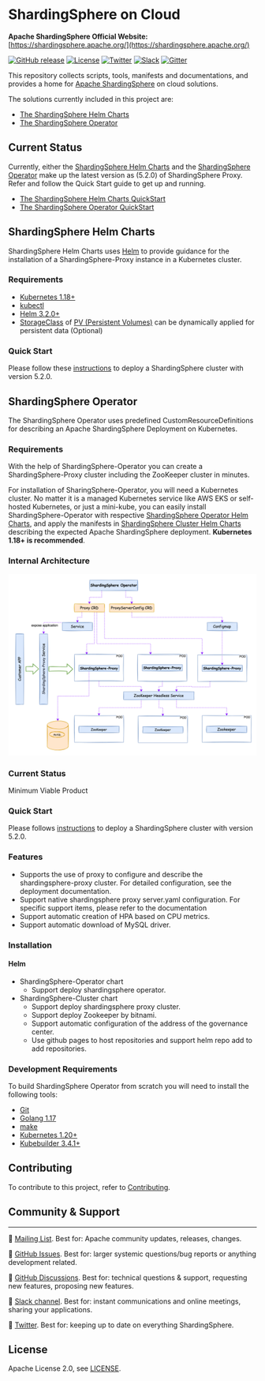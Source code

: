 # ShardingSphere on Cloud

**Apache ShardingSphere Official Website:** [https://shardingsphere.apache.org/](https://shardingsphere.apache.org/)

[![GitHub release](https://img.shields.io/github/release/SphereEx/shardingsphere-on-cloud.svg)](https://github.com/apache/shardingsphere-on-cloud/releases)
[![License](https://img.shields.io/badge/license-Apache%202-4EB1BA.svg)](https://www.apache.org/licenses/LICENSE-2.0.html)
[![Twitter](https://img.shields.io/twitter/url/https/twitter.com/ShardingSphere.svg?style=social&label=Follow%20%40ShardingSphere)](https://twitter.com/ShardingSphere)
[![Slack](https://img.shields.io/badge/%20Slack-ShardingSphere%20Channel-blueviolet)](https://join.slack.com/t/apacheshardingsphere/shared_invite/zt-sbdde7ie-SjDqo9~I4rYcR18bq0SYTg)
[![Gitter](https://badges.gitter.im/shardingsphere/shardingsphere.svg)](https://gitter.im/shardingsphere/Lobby)

This repository collects scripts, tools, manifests and documentations, and provides a home for [Apache ShardingSphere](https://shardingsphere.apache.org/) on cloud solutions.

The solutions currently included in this project are:

* [The ShardingSphere Helm Charts](https://github.com/apache/shardingsphere-on-cloud/tree/main/charts/shardingsphere-proxy)
* [The ShardingSphere Operator](https://github.com/apache/shardingsphere-on-cloud/tree/main/shardingsphere-operator)

## Current Status

Currently, either the [ShardingSphere Helm Charts](https://github.com/apache/shardingsphere-on-cloud/tree/main/charts/shardingsphere-proxy) and the [ShardingSphere Operator](https://github.com/apache/shardingsphere-on-cloud/tree/main/shardingsphere-operator) make up the latest version as (5.2.0) of ShardingSphere Proxy. Refer and follow the Quick Start guide to get up and running. 

* [The ShardingSphere Helm Charts QuickStart](#quick-start)
* [The ShardingSphere Operator QuickStart](#quick-start-1)

## ShardingSphere Helm Charts

ShardingSphere Helm Charts uses [Helm](https://helm.sh/) to provide guidance for the installation of a ShardingSphere-Proxy instance in a Kubernetes cluster.


### Requirements

* [Kubernetes 1.18+]()
* [kubectl](https://kubernetes.io/docs/reference/kubectl/)
* [Helm 3.2.0+](https://helm.sh/)
* [StorageClass](https://kubernetes.io/docs/concepts/storage/storage-classes/) of [PV (Persistent Volumes)](https://kubernetes.io/docs/concepts/storage/persistent-volumes/) can be dynamically applied for persistent data (Optional)

### Quick Start

Please follow these [instructions](./doc/shardingsphere-helm-charts.md) to deploy a ShardingSphere cluster with version 5.2.0.

## ShardingSphere Operator

The ShardingSphere Operator uses predefined CustomResourceDefinitions for describing an Apache ShardingSphere Deployment on Kubernetes.

### Requirements

With the help of ShardingSphere-Operator you can create a ShardingSphere-Proxy cluster including the ZooKeeper cluster in minutes.

For installation of SharingSphere-Operator, you will need a Kubernetes cluster. No matter it is a managed Kubernetes service like AWS EKS or self-hosted Kubernetes, or just a mini-kube, you can easily install ShardingSphere-Operator with respective [ShardingSphere Operator Helm Charts](https://github.com/SphereEx/shardingsphere-on-cloud/tree/main/charts/shardingsphere-cluster), and apply the manifests in [ShardingSphere Cluster Helm Charts](https://github.com/SphereEx/shardingsphere-on-cloud/tree/main/charts/shardingsphere-cluster) describing the expected Apache ShardingSphere deployment. **Kubernetes 1.18+ is recommended**. 

### Internal Architecture

![img.png](./doc/images/ss-operatorIA.png)

### Current Status

Minimum Viable Product

### Quick Start 

Please follows [instructions](./doc/shardingsphere-operator.md) to deploy a ShardingSphere cluster with version 5.2.0.

### Features

* Supports the use of proxy to configure and describe the shardingsphere-proxy cluster. For detailed configuration, see the deployment documentation.
* Support native shardingsphere proxy server.yaml configuration. For specific support items, please refer to the documentation
* Support automatic creation of HPA based on CPU metrics.
* Support automatic download of MySQL driver.

### Installation

#### Helm

* ShardingSphere-Operator chart
    * Support deploy shardingsphere operator.
* ShardingSphere-Cluster chart
    * Support deploy shardingsphere proxy cluster.
    * Support deploy Zookeeper by bitnami.
    * Support automatic configuration of the address of the governance center.
    * Use github pages to host repositories and support helm repo add to add repositories.

### Development Requirements

To build ShardingSphere Operator from scratch you will need to install the following tools:

* [Git](https://git-scm.com/)
* [Golang 1.17](https://golang.org/dl/)
* [make](https://www.gnu.org/savannah-checkouts/gnu/make/make.html)
* [Kubernetes 1.20+](https://github.com/kubernetes/kubernetes)
* [Kubebuilder 3.4.1+](https://github.com/kubernetes-sigs/kubebuilder)

## Contributing

To contribute to this project, refer to [Contributing](CONTRIBUTING.md).

## Community & Support

<hr>

:link: [Mailing List](https://shardingsphere.apache.org/community/en/contribute/subscribe/). Best for: Apache community updates, releases, changes.

:link: [GitHub Issues](https://github.com/apache/shardingsphere-on-cloud/issues). Best for: larger systemic questions/bug reports or anything development related.

:link: [GitHub Discussions](https://github.com/apache/shardingsphere-on-cloud/discussions). Best for: technical questions & support, requesting new features, proposing new features.

:link: [Slack channel](https://join.slack.com/t/apacheshardingsphere/shared_invite/zt-sbdde7ie-SjDqo9~I4rYcR18bq0SYTg). Best for: instant communications and online meetings, sharing your applications.

:link: [Twitter](https://twitter.com/ShardingSphere). Best for: keeping up to date on everything ShardingSphere.


## License

Apache License 2.0, see [LICENSE](https://github.com/SphereEx/shardingsphere-on-cloud/blob/main/LICENSE).
